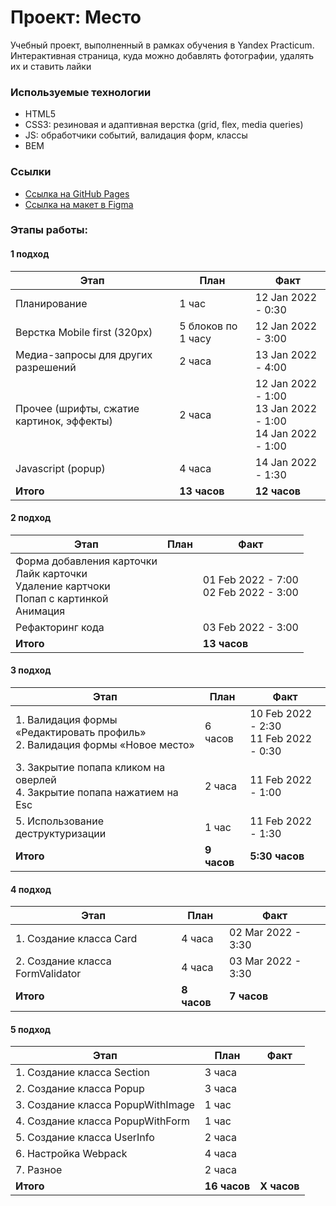 # Проект: Место

 Учебный проект, выполненный в рамках обучения в Yandex Practicum. Интерактивная страница, куда можно добавлять фотографии, удалять их и ставить лайки


### Используемые технологии  

* HTML5
* CSS3: резиновая и адаптивная верстка (grid, flex, media queries)
* JS: обработчики событий, валидация форм, классы
* BEM

### Ссылки 

* [Ссылка на GitHub Pages](https://ali-gator.github.io/mesto/)
* [Ссылка на макет в Figma](https://www.figma.com/file/2cn9N9jSkmxD84oJik7xL7/JavaScript.-Sprint-4?node-id=0%3A1)


### Этапы работы:

#### 1 подход

|Этап|План|Факт|
|--|--|--|
|Планирование|1 час|12 Jan 2022 - 0:30|
|Верстка Mobile first (320px)|5 блоков по 1 часу|12 Jan 2022 - 3:00|
|Медиа-запросы для других разрешений|2 часа|13 Jan 2022 - 4:00|
|Прочее (шрифты, сжатие картинок, эффекты)|2 часа|12 Jan 2022 - 1:00 <br> 13 Jan 2022 - 1:00 <br> 14 Jan 2022 - 1:00|
|Javascript (popup)|4 часа|14 Jan 2022 - 1:30|
|**Итого**|**13 часов**|**12 часов**|

#### 2 подход

|Этап|План|Факт|
|--|--|--|
|Форма добавления карточки <br> Лайк карточки <br> Удаление картчоки <br> Попап с картинкой <br> Анимация||01 Feb 2022 - 7:00 <br> 02 Feb 2022 - 3:00|
|Рефакторинг кода||03 Feb 2022 - 3:00|
|**Итого**||**13 часов**|

#### 3 подход

|Этап|План|Факт|
|--|--|--|
|1. Валидация формы «Редактировать профиль» <br> 2. Валидация формы «Новое место»|6 часов|10 Feb 2022 - 2:30 <br> 11 Feb 2022 - 0:30|
|3. Закрытие попапа кликом на оверлей <br> 4. Закрытие попапа нажатием на Esc|2 часа|11 Feb 2022 - 1:00|
|5. Использование деструктуризации|1 час|11 Feb 2022 - 1:30|
|**Итого**|**9 часов**|**5:30 часов**|

#### 4 подход

|Этап|План|Факт|
|--|--|--|
|1. Создание класса Card|4 часа|02 Mar 2022 - 3:30|
|2. Создание класса FormValidator|4 часа|03 Mar 2022 - 3:30|
|**Итого**|**8 часов**|**7 часов**|

#### 5 подход

|Этап|План|Факт|
|--|--|--|
|1. Создание класса Section|3 часа||
|2. Создание класса Popup|3 часа||
|3. Создание класса PopupWithImage|1 час||
|4. Создание класса PopupWithForm|1 час||
|5. Создание класса UserInfo|2 часа||
|6. Настройка Webpack|4 часа||
|7. Разное|2 часа||
|**Итого**|**16 часов**|**Х часов**|